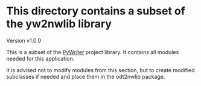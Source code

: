 # This directory contains a subset of the yw2nwlib library

Version v1.0.0

This is a subset of the [PyWriter](https://github.com/peter88213/yw2nw) project library. It contains all modules needed for this application. 

It is advised not to modify modules from this section, but to create modified subclasses if needed and place them in the odt2nwlib package.
